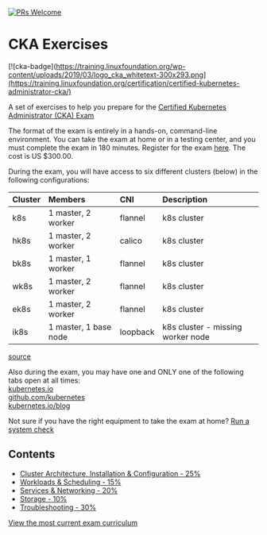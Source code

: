 [![PRs Welcome](https://img.shields.io/badge/PRs-welcome-brightgreen.svg?style=flat-square)](http://makeapullrequest.com)

# CKA Exercises

[![cka-badge](https://training.linuxfoundation.org/wp-content/uploads/2019/03/logo_cka_whitetext-300x293.png](https://training.linuxfoundation.org/certification/certified-kubernetes-administrator-cka/)

A set of exercises to help you prepare for the [Certified Kubernetes Administrator (CKA) Exam](https://www.cncf.io/certification/cka/)

The format of the exam is entirely in a hands-on, command-line environment. You can take the exam at home or in a testing center, and you must complete the exam in 180 minutes. Register for the exam [here](https://www.cncf.io/certification/cka/). The cost is US $300.00.

During the exam, you will have access to six different clusters (below) in the following configurations:

| Cluster | Members                | CNI      | Description                        |
| :------ | :--------------------- | :------- | :--------------------------------- |
| k8s     | 1 master\, 2 worker    | flannel  | k8s cluster                        |
| hk8s    | 1 master\, 2 worker    | calico   | k8s cluster                        |
| bk8s    | 1 master\, 1 worker    | flannel  | k8s cluster                        |
| wk8s    | 1 master\, 2 worker    | flannel  | k8s cluster                        |
| ek8s    | 1 master\, 2 worker    | flannel  | k8s cluster                        |
| ik8s    | 1 master\, 1 base node | loopback | k8s cluster \- missing worker node |

[source](https://docs.linuxfoundation.org/tc-docs/certification/tips-cka-and-ckad#cka-and-ckad-environment)

Also during the exam, you may have one and ONLY one of the following tabs open at all times:  
[kubernetes.io](https://kubernetes.io/docs/home/)  
[github.com/kubernetes](https://github.com/kubernetes/)  
[kubernetes.io/blog](https://kubernetes.io/blog/)

Not sure if you have the right equipment to take the exam at home? [Run a system check](https://www.examslocal.com/ScheduleExam/Home/CompatibilityCheck)

## Contents

- [Cluster Architecture, Installation & Configuration - 25%](core_concepts.md)
- [Workloads & Scheduling - 15%](scheduling.md)
- [Services & Networking - 20%](networking.md)
- [Storage - 10%](storage.md)
- [Troubleshooting - 30%](troubleshooting.md)

[View the most current exam curriculum](https://github.com/cncf/curriculum)
